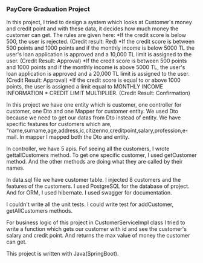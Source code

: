 ### PayCore Graduation Project

In this project, I tried to design a system which looks at Customer's money and credit point and with these data, it decides how much money the customer can get. The rules are given here:
*If the credit score is below 500, the user is rejected. (Credit result: Red)
*If the credit score is between 500 points and 1000 points and if the monthly income is below 5000 TL
the user's loan application is approved and a 10,000 TL limit is assigned to the user. (Credit Result:
Approval)
*If the credit score is between 500 points and 1000 points and if the monthly income is above 5000 TL, the user's loan application is approved and a 20,000 TL limit is assigned to the user. (Credit Result:
Approval)
*If the credit score is equal to or above 1000 points, the user is assigned a limit equal to MONTHLY INCOME INFORMATION * CREDIT
LIMIT MULTIPLIER. (Credit Result: Confirmation)



In this project we have one entity which is customer, one controller for customer, one Dto and one Mapper for customer entity. We used Dto because we need to get our datas from Dto instead of entity. We have specific features for customers which are, "name,surname,age,address,ic,citizenno,creditpoint,salary,profession,e-mail. In mapper I mapped both the Dto and entity.


In controller, we have 5 apis. Fof seeing all the customers, I wrote gettallCustomers method. To get one specific customer, I used getCustomer method. And the other methods are doing what they are called by their names.


In data.sql file we have customer table. I injected 8 customers and the features of the customers. I used PostgreSQL for the database of project. And for ORM, I used hibernate. I used swagger for documentation.


I couldn't write all the unit tests. I could write test for addCustomer, getAllCustomers methods. 


For business logic of this project in CustomerServiceImpl class I tried to write a function which gets our customer with id and see the customer's salary and credit point. And returns the max value of money the customer can get.


This project is written with Java(SpringBoot).

